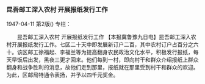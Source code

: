 ### 昆吾邮工深入农村  开展报纸发行工作

1947-04-11
第2版()
专栏：

　　昆吾邮工深入农村
    开展报纸发行工作
    【本报冀鲁豫九日电】昆吾邮工深入农村开展报纸发行工作。七区二十天中即发展新订户二百，其中农村订户占百分之六十。该区邮工徐福起、李福兰等为提高翻身农民政治文化水平，积极发行报纸，每天早饭后出发，黑夜三更才回来。他们每到一村，即向村干和群众介绍报纸上群众翻身和战争胜利的消息，故他们走到那里，报纸就在那里受到村干和群众的欢迎。为此，区邮局特通令表扬，并予以四千元奖金。
